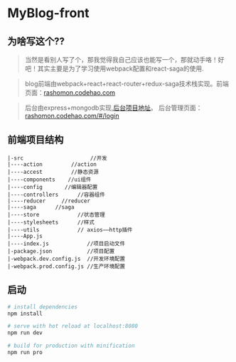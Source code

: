 # MyBlog-front

## 为啥写这个??
> 当然是看别人写了个，那我觉得我自己应该也能写一个，那就动手咯！好吧！其实主要是为了学习使用webpack配置和react-saga的使用.

>blog前端由webpack+react+react-router+redux-saga技术栈实现。前端页面：[rashomon.codehao.com](http://rashomon.codehao.com/)

>后台由express+mongodb实现,[后台项目地址](https://github.com/LuoShengMen/MyBlog-end)。 后台管理页面：[rashomon.codehao.com/#/login](http://rashomon.codehao.com/#/login)




## 前端项目结构

```
|-src  					  //开发
|----action  	    //action
|----accest  	    //静态资源
|----components    //ui组件
|----config       //编辑器配置
|----controllers      //容器组件
|----reducer     //reducer
|----saga  	   //saga
|----store            //状态管理
|----stylesheets      //样式
|----utils            // axios——http插件
|----App.js              
|----index.js            //项目启动文件
|-package.json           //项目配置
|-webpack.dev.config.js  //开发环境配置
|-webpack.prod.config.js //生产环境配置
```


## 启动

``` bash
# install dependencies
npm install

# serve with hot reload at localhost:8080
npm run dev

# build for production with minification
npm run pro
```
